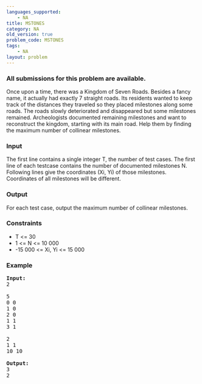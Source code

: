 ```yaml
---
languages_supported:
    - NA
title: MSTONES
category: NA
old_version: true
problem_code: MSTONES
tags:
    - NA
layout: problem
---
```

###  All submissions for this problem are available. 

Once upon a time, there was a Kingdom of Seven Roads. Besides a fancy name, it actually had exactly 7 straight roads. Its residents wanted to keep track of the distances they traveled so they placed milestones along some roads. The roads slowly deteriorated and disappeared but some milestones remained. Archeologists documented remaining milestones and want to reconstruct the kingdom, starting with its main road. Help them by finding the maximum number of collinear milestones.

### Input

The first line contains a single integer T, the number of test cases. The first line of each testcase contains the number of documented milestones N. Following lines give the coordinates (Xi, Yi) of those milestones. Coordinates of all milestones will be different.

### Output

For each test case, output the maximum number of collinear milestones.

### Constraints

- T &lt;= 30
- 1 &lt;= N &lt;= 10 000
- -15 000 &lt;= Xi, Yi &lt;= 15 000

### Example

<pre>
<b>Input:</b>
2

5
0 0
1 0
2 0
1 1
3 1

2
1 1
10 10

<b>Output:</b>
3
2
</pre>